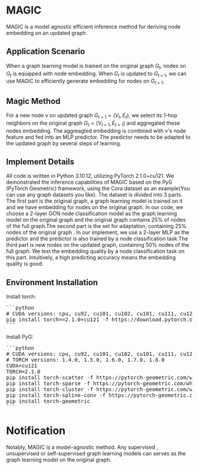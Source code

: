 # MAGIC

MAGIC is a model agnostic efficient inference method for deriving node embedding on an updated graph.

## Application Scenario

When a graph learning model is trained on the original graph $G_t$, nodes on $G_{t}$ is equipped with node embedding. When $G_{t}$ is updated to $G_{t+1}$, we can use MAGIC to efficiently generate embedding for nodes on $G_{t+1}$. 

## Magic Method

For a new node v on updated graph $G_{t+1}=(V_t,E_t)$, we select its 1-hop neighbors on the original graph $G_{t}=(V_{t+1},E_{t+1})$ and aggregated these nodes embedding. The aggreagted embedding is combined with v's node feature and fed into an MLP predictor. The predictor needs to be adapted to the updated graph by several steps of learning. 


## Implement Details
All code is written in Python 3.10.12, utilizing PyTorch 2.1.0+cu121.  We demonstrated the inference capabilities of MAGIC based on the PyG (PyTorch Geometric) framework, using the Cora dataset as an example(You can use any graph datasets you like). The dataset is divided into 3 parts. The first part is the original graph, a graph learning model is trained on it and we have embedding for nodes on the original graph. In our code, we choose a 2-layer GCN node classification model as the graph learning model on the original graph and the original graph contains 25% of nodes of the full graph.The second part is the set for adaptation, containing 25% nodes of the original graph . In our implement, we use a 2-layer MLP as the predictor and the predictor is also trained by a node classification task.The third part is new nodes on the updated graph, containing 50% nodes of the full graph. We test the embedding quality by a node classification task on this part. Intuitively, a high predicting accuracy means the embedding quality is good.

## Environment Installation
Install torch:
<pre>
```python
# CUDA versions: cpu, cu92, cu101, cu102, cu101, cu111, cu121
pip install torch==2.1.0+cu121 -f https://download.pytorch.org/whl/torch_stable.html
```
</pre>

Install PyG:
<pre>
```python
# CUDA versions: cpu, cu92, cu101, cu102, cu101, cu111, cu121
# TORCH versions: 1.4.0, 1.5.0, 1.6.0, 1.7.0, 1.8.0
CUDA=cu121
TORCH=2.1.0
pip install torch-scatter -f https://pytorch-geometric.com/whl/torch-${TORCH}+${CUDA}.html
pip install torch-sparse -f https://pytorch-geometric.com/whl/torch-${TORCH}+${CUDA}.html
pip install torch-cluster -f https://pytorch-geometric.com/whl/torch-${TORCH}+${CUDA}.html
pip install torch-spline-conv -f https://pytorch-geometric.com/whl/torch-${TORCH}+${CUDA}.html
pip install torch-geometric
```
</pre>

# Notification
Notably, MAGIC is a model-agnostic method. Any supervised , unsupervised or self-supervised graph learning models can serves as the graph learning model on the original graph.
